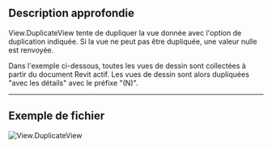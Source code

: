 ## Description approfondie
View.DuplicateView tente de dupliquer la vue donnée avec l'option de duplication indiquée. Si la vue ne peut pas être dupliquée, une valeur nulle est renvoyée.

Dans l'exemple ci-dessous, toutes les vues de dessin sont collectées à partir du document Revit actif. Les vues de dessin sont alors dupliquées "avec les détails" avec le préfixe "(N)".
___
## Exemple de fichier

![View.DuplicateView](./Revit.Elements.Views.View.DuplicateView_img.jpg)

